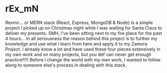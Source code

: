 # rEx_mN


Rexmn... or MERN stack {React, Express, MongoDB & Node} is a simple project I picked up on Christmas night while I was waiting for Santa Claus to deliver my presents. SMH, I've been sitting next to my fire place for the past 4 hours... In all seriousness the reason behind this project is to further my knowledge and use what I learn from here and apply it to my Zamora Project. I already know a lot and have used these four pieces extensively in my own work and on many projects, but you def can never get enough practice!!!!! Before I change the world with my own work, I wanted to follow along to someone else's process in dealing with this stack. 
